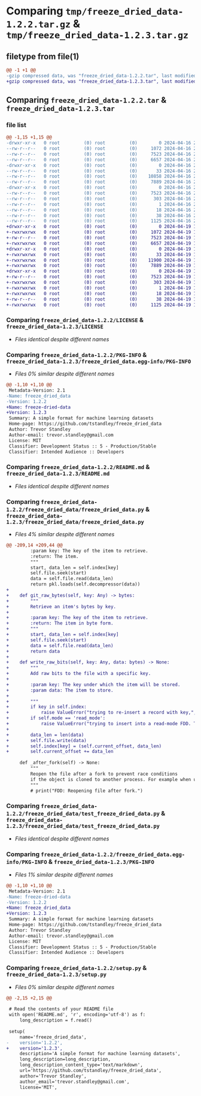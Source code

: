 # Comparing `tmp/freeze_dried_data-1.2.2.tar.gz` & `tmp/freeze_dried_data-1.2.3.tar.gz`

## filetype from file(1)

```diff
@@ -1 +1 @@
-gzip compressed data, was "freeze_dried_data-1.2.2.tar", last modified: Tue Apr 16 21:50:04 2024, max compression
+gzip compressed data, was "freeze_dried_data-1.2.3.tar", last modified: Fri Apr 19 18:02:04 2024, max compression
```

## Comparing `freeze_dried_data-1.2.2.tar` & `freeze_dried_data-1.2.3.tar`

### file list

```diff
@@ -1,15 +1,15 @@
-drwxr-xr-x   0 root         (0) root         (0)        0 2024-04-16 21:50:04.170532 freeze_dried_data-1.2.2/
--rw-r--r--   0 root         (0) root         (0)     1072 2024-04-16 21:49:49.000000 freeze_dried_data-1.2.2/LICENSE
--rw-r--r--   0 root         (0) root         (0)     7523 2024-04-16 21:50:04.170532 freeze_dried_data-1.2.2/PKG-INFO
--rw-r--r--   0 root         (0) root         (0)     6657 2024-04-16 21:49:49.000000 freeze_dried_data-1.2.2/README.md
-drwxr-xr-x   0 root         (0) root         (0)        0 2024-04-16 21:50:04.166532 freeze_dried_data-1.2.2/freeze_dried_data/
--rw-r--r--   0 root         (0) root         (0)       33 2024-04-16 21:49:49.000000 freeze_dried_data-1.2.2/freeze_dried_data/__init__.py
--rw-r--r--   0 root         (0) root         (0)    10858 2024-04-16 21:49:49.000000 freeze_dried_data-1.2.2/freeze_dried_data/freeze_dried_data.py
--rw-r--r--   0 root         (0) root         (0)     7889 2024-04-16 21:49:49.000000 freeze_dried_data-1.2.2/freeze_dried_data/test_freeze_dried_data.py
-drwxr-xr-x   0 root         (0) root         (0)        0 2024-04-16 21:50:04.166532 freeze_dried_data-1.2.2/freeze_dried_data.egg-info/
--rw-r--r--   0 root         (0) root         (0)     7523 2024-04-16 21:50:04.000000 freeze_dried_data-1.2.2/freeze_dried_data.egg-info/PKG-INFO
--rw-r--r--   0 root         (0) root         (0)      303 2024-04-16 21:50:04.000000 freeze_dried_data-1.2.2/freeze_dried_data.egg-info/SOURCES.txt
--rw-r--r--   0 root         (0) root         (0)        1 2024-04-16 21:50:04.000000 freeze_dried_data-1.2.2/freeze_dried_data.egg-info/dependency_links.txt
--rw-r--r--   0 root         (0) root         (0)       18 2024-04-16 21:50:04.000000 freeze_dried_data-1.2.2/freeze_dried_data.egg-info/top_level.txt
--rw-r--r--   0 root         (0) root         (0)       38 2024-04-16 21:50:04.170532 freeze_dried_data-1.2.2/setup.cfg
--rw-r--r--   0 root         (0) root         (0)     1125 2024-04-16 21:49:49.000000 freeze_dried_data-1.2.2/setup.py
+drwxr-xr-x   0 root         (0) root         (0)        0 2024-04-19 18:02:04.705601 freeze_dried_data-1.2.3/
+-rwxrwxrwx   0 root         (0) root         (0)     1072 2024-04-19 17:43:53.000000 freeze_dried_data-1.2.3/LICENSE
+-rw-r--r--   0 root         (0) root         (0)     7523 2024-04-19 18:02:04.705601 freeze_dried_data-1.2.3/PKG-INFO
+-rwxrwxrwx   0 root         (0) root         (0)     6657 2024-04-19 17:43:53.000000 freeze_dried_data-1.2.3/README.md
+drwxr-xr-x   0 root         (0) root         (0)        0 2024-04-19 18:02:04.705601 freeze_dried_data-1.2.3/freeze_dried_data/
+-rwxrwxrwx   0 root         (0) root         (0)       33 2024-04-19 17:43:53.000000 freeze_dried_data-1.2.3/freeze_dried_data/__init__.py
+-rwxrwxrwx   0 root         (0) root         (0)    11900 2024-04-19 17:54:08.000000 freeze_dried_data-1.2.3/freeze_dried_data/freeze_dried_data.py
+-rwxrwxrwx   0 root         (0) root         (0)     7889 2024-04-19 17:43:53.000000 freeze_dried_data-1.2.3/freeze_dried_data/test_freeze_dried_data.py
+drwxr-xr-x   0 root         (0) root         (0)        0 2024-04-19 18:02:04.705601 freeze_dried_data-1.2.3/freeze_dried_data.egg-info/
+-rw-r--r--   0 root         (0) root         (0)     7523 2024-04-19 18:02:04.000000 freeze_dried_data-1.2.3/freeze_dried_data.egg-info/PKG-INFO
+-rwxrwxrwx   0 root         (0) root         (0)      303 2024-04-19 18:02:04.000000 freeze_dried_data-1.2.3/freeze_dried_data.egg-info/SOURCES.txt
+-rwxrwxrwx   0 root         (0) root         (0)        1 2024-04-19 18:02:04.000000 freeze_dried_data-1.2.3/freeze_dried_data.egg-info/dependency_links.txt
+-rwxrwxrwx   0 root         (0) root         (0)       18 2024-04-19 18:02:04.000000 freeze_dried_data-1.2.3/freeze_dried_data.egg-info/top_level.txt
+-rw-r--r--   0 root         (0) root         (0)       38 2024-04-19 18:02:04.705601 freeze_dried_data-1.2.3/setup.cfg
+-rwxrwxrwx   0 root         (0) root         (0)     1125 2024-04-19 18:02:02.000000 freeze_dried_data-1.2.3/setup.py
```

### Comparing `freeze_dried_data-1.2.2/LICENSE` & `freeze_dried_data-1.2.3/LICENSE`

 * *Files identical despite different names*

### Comparing `freeze_dried_data-1.2.2/PKG-INFO` & `freeze_dried_data-1.2.3/freeze_dried_data.egg-info/PKG-INFO`

 * *Files 0% similar despite different names*

```diff
@@ -1,10 +1,10 @@
 Metadata-Version: 2.1
-Name: freeze_dried_data
-Version: 1.2.2
+Name: freeze-dried-data
+Version: 1.2.3
 Summary: A simple format for machine learning datasets
 Home-page: https://github.com/tstandley/freeze_dried_data
 Author: Trevor Standley
 Author-email: trevor.standley@gmail.com
 License: MIT
 Classifier: Development Status :: 5 - Production/Stable
 Classifier: Intended Audience :: Developers
```

### Comparing `freeze_dried_data-1.2.2/README.md` & `freeze_dried_data-1.2.3/README.md`

 * *Files identical despite different names*

### Comparing `freeze_dried_data-1.2.2/freeze_dried_data/freeze_dried_data.py` & `freeze_dried_data-1.2.3/freeze_dried_data/freeze_dried_data.py`

 * *Files 4% similar despite different names*

```diff
@@ -209,14 +209,44 @@
         :param key: The key of the item to retrieve.
         :return: The item.
         """
         start, data_len = self.index[key]
         self.file.seek(start)
         data = self.file.read(data_len)
         return pkl.loads(self.decompressor(data))
+    
+    def git_raw_bytes(self, key: Any) -> bytes:
+        """
+        Retrieve an item's bytes by key.
+
+        :param key: The key of the item to retrieve.
+        :return: The item in byte form.
+        """
+        start, data_len = self.index[key]
+        self.file.seek(start)
+        data = self.file.read(data_len)
+        return data
+    
+    def write_raw_bits(self, key: Any, data: bytes) -> None:
+        """
+        Add raw bits to the file with a specific key.
+
+        :param key: The key under which the item will be stored.
+        :param data: The item to store.
+
+        """
+        if key in self.index:
+            raise ValueError("trying to re-insert a record with key,", key, "FDD cannot re-assign items.")
+        if self.mode == 'read_mode':
+            raise ValueError("trying to insert into a read-mode FDD. This is not supported.", "key=", key)
+        
+        data_len = len(data)
+        self.file.write(data)
+        self.index[key] = (self.current_offset, data_len)
+        self.current_offset += data_len
 
     def _after_fork(self) -> None:
         """
         Reopen the file after a fork to prevent race conditions
         if the object is cloned to another process. For example when using PyTorch DataLoader.
         """
         # print("FDD: Reopening file after fork.")
```

### Comparing `freeze_dried_data-1.2.2/freeze_dried_data/test_freeze_dried_data.py` & `freeze_dried_data-1.2.3/freeze_dried_data/test_freeze_dried_data.py`

 * *Files identical despite different names*

### Comparing `freeze_dried_data-1.2.2/freeze_dried_data.egg-info/PKG-INFO` & `freeze_dried_data-1.2.3/PKG-INFO`

 * *Files 1% similar despite different names*

```diff
@@ -1,10 +1,10 @@
 Metadata-Version: 2.1
-Name: freeze-dried-data
-Version: 1.2.2
+Name: freeze_dried_data
+Version: 1.2.3
 Summary: A simple format for machine learning datasets
 Home-page: https://github.com/tstandley/freeze_dried_data
 Author: Trevor Standley
 Author-email: trevor.standley@gmail.com
 License: MIT
 Classifier: Development Status :: 5 - Production/Stable
 Classifier: Intended Audience :: Developers
```

### Comparing `freeze_dried_data-1.2.2/setup.py` & `freeze_dried_data-1.2.3/setup.py`

 * *Files 0% similar despite different names*

```diff
@@ -2,15 +2,15 @@
 
 # Read the contents of your README file
 with open('README.md', 'r', encoding='utf-8') as f:
     long_description = f.read()
 
 setup(
     name='freeze_dried_data',
-    version='1.2.2',
+    version='1.2.3',
     description='A simple format for machine learning datasets',
     long_description=long_description,
     long_description_content_type='text/markdown',
     url='https://github.com/tstandley/freeze_dried_data',
     author='Trevor Standley',
     author_email='trevor.standley@gmail.com',
     license='MIT',
```

